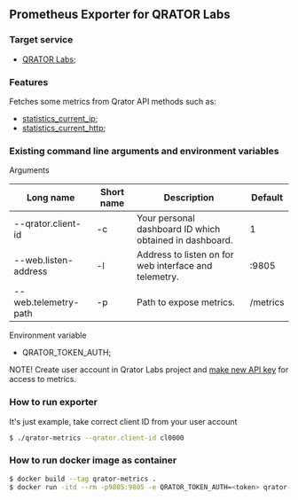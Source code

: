 ## Prometheus Exporter for QRATOR Labs

### Target service

  * [QRATOR Labs](https://client.qrator.net);

### Features

Fetches some metrics from Qrator API methods such as:
  *  [statistics_current_ip](https://api.qrator.net/#domain-methods-statistics-statistics-current-ip);
  *  [statistics_current_http](https://api.qrator.net/#domain-methods-statistics-statistics-current-http);
  
### Existing command line arguments and environment variables

Arguments

| Long name | Short name | Description | Default  |
| --------- | ---------- | ----------- | -------- |
| --qrator.client-id | -c | Your personal dashboard ID which obtained in dashboard. | 1 |
| --web.listen-address | -l | Address to listen on for web interface and telemetry. | :9805 |
| --web.telemetry-path | -p | Path to expose metrics. | /metrics |

Environment variable

  * QRATOR_TOKEN_AUTH;
  
NOTE! Create user account in Qrator Labs project and [make new API key](https://client.qrator.net/qrator/apitoken/) for access to metrics.

### How to run exporter

It's just example, take correct client ID from your user account
```bash
$ ./qrator-metrics --qrator.client-id cl0000
```

### How to run docker image as container

```bash
$ docker build --tag qrator-metrics .
$ docker run -itd --rm -p9805:9805 -e QRATOR_TOKEN_AUTH=<token> qrator-metrics -c cl0000
```
